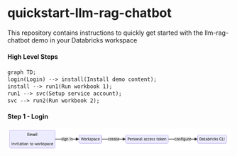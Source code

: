 # quickstart-llm-rag-chatbot

This repository contains instructions to quickly get started with the llm-rag-chatbot demo in your Databricks workspace

#### High Level Steps

```mermaid
graph TD;
login(Login) --> install(Install demo content);
install --> run1(Run workbook 1);
run1 --> svc(Setup service account);
svc --> run2(Run workbook 2);
```

#### Step 1 - Login

![login](media/01-login.png)